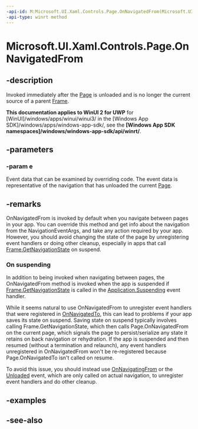 ```yaml
---
-api-id: M:Microsoft.UI.Xaml.Controls.Page.OnNavigatedFrom(Microsoft.UI.Xaml.Navigation.NavigationEventArgs)
-api-type: winrt method
---
```


<!-- Method syntax
virtual protected void OnNavigatedFrom(Windows.UI.Xaml.Navigation.NavigationEventArgs e)
-->

# Microsoft.UI.Xaml.Controls.Page.OnNavigatedFrom

## -description
Invoked immediately after the [Page](page.md) is unloaded and is no longer the current source of a parent [Frame](frame.md).

**This documentation applies to WinUI 2 for UWP** for [WinUI]/windows/apps/winui/winui3/ in the [Windows App SDK]/windows/apps/windows-app-sdk/, see the **[Windows App SDK namespaces]/windows/windows-app-sdk/api/winrt/**.

## -parameters
### -param e
Event data that can be examined by overriding code. The event data is representative of the navigation that has unloaded the current [Page](page.md).

## -remarks

OnNavigatedFrom is invoked by default when you navigate between pages in your app. You can override this method and get info about the navigation from the NavigationEventArgs, and take any action required by your app. However, you should avoid changing the state of the page by unregistering event handlers or doing other cleanup, especially in apps that call [Frame.GetNavigationState](frame_getnavigationstate_1352043812.md) on suspend.

### On suspending

In addition to being invoked when navigating between pages, the OnNavigatedFrom method is invoked when the app is suspended if [Frame.GetNavigationState](frame_getnavigationstate_1352043812.md) is called in the [Application.Suspending](../microsoft.ui.xaml/application_suspending.md) event handler.

While it seems natural to use OnNavigatedFrom to unregister event handlers that were registered in [OnNavigatedTo](page_onnavigatedto_1316593960.md), this can lead to problems if your app saves its state on suspend. Saving state on suspend typically involves calling Frame.GetNavigationState, which then calls Page.OnNavigatedFrom on the current page, which signals the page to persist/serialize any state it retains on back navigation or rehydration. If the app is suspended and then resumed (without a termination and relaunch), any event handlers unregistered in OnNavigatedFrom won't be re-registered because Page.OnNavigatedTo isn't called on resume.

To avoid this issue, you should instead use [OnNavigatingFrom](page_onnavigatingfrom_1820075439.md) or the [Unloaded](../microsoft.ui.xaml/frameworkelement_unloaded.md) event, which are only called on actual navigation, to unregister event handlers and do other cleanup.

## -examples

## -see-also
